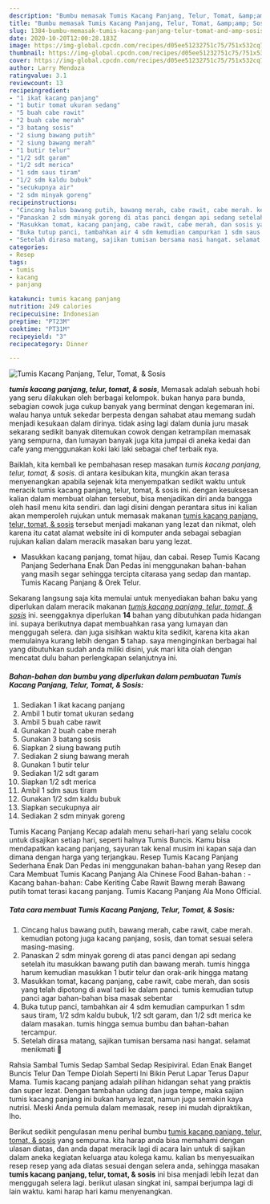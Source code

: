 ```yaml
---
description: "Bumbu memasak Tumis Kacang Panjang, Telur, Tomat, &amp;amp; Sosis Lezat"
title: "Bumbu memasak Tumis Kacang Panjang, Telur, Tomat, &amp;amp; Sosis Lezat"
slug: 1384-bumbu-memasak-tumis-kacang-panjang-telur-tomat-and-amp-sosis-lezat
date: 2020-10-20T12:00:28.183Z
image: https://img-global.cpcdn.com/recipes/d05ee51232751c75/751x532cq70/tumis-kacang-panjang-telur-tomat-sosis-foto-resep-utama.jpg
thumbnail: https://img-global.cpcdn.com/recipes/d05ee51232751c75/751x532cq70/tumis-kacang-panjang-telur-tomat-sosis-foto-resep-utama.jpg
cover: https://img-global.cpcdn.com/recipes/d05ee51232751c75/751x532cq70/tumis-kacang-panjang-telur-tomat-sosis-foto-resep-utama.jpg
author: Larry Mendoza
ratingvalue: 3.1
reviewcount: 13
recipeingredient:
- "1 ikat kacang panjang"
- "1 butir tomat ukuran sedang"
- "5 buah cabe rawit"
- "2 buah cabe merah"
- "3 batang sosis"
- "2 siung bawang putih"
- "2 siung bawang merah"
- "1 butir telur"
- "1/2 sdt garam"
- "1/2 sdt merica"
- "1 sdm saus tiram"
- "1/2 sdm kaldu bubuk"
- "secukupnya air"
- "2 sdm minyak goreng"
recipeinstructions:
- "Cincang halus bawang putih, bawang merah, cabe rawit, cabe merah. kemudian potong juga kacang panjang, sosis, dan tomat sesuai selera masing-masing."
- "Panaskan 2 sdm minyak goreng di atas panci dengan api sedang setelah itu masukkan bawang putih dan bawang merah. tumis hingga harum kemudian masukkan 1 butir telur dan orak-arik hingga matang"
- "Masukkan tomat, kacang panjang, cabe rawit, cabe merah, dan sosis yang telah dipotong di awal tadi ke dalam panci. tumis kemudian tutup panci agar bahan-bahan bisa masak sebentar"
- "Buka tutup panci, tambahkan air 4 sdm kemudian campurkan 1 sdm saus tiram, 1/2 sdm kaldu bubuk, 1/2 sdt garam, dan 1/2 sdt merica ke dalam masakan. tumis hingga semua bumbu dan bahan-bahan tercampur."
- "Setelah dirasa matang, sajikan tumisan bersama nasi hangat. selamat menikmati 🥰"
categories:
- Resep
tags:
- tumis
- kacang
- panjang

katakunci: tumis kacang panjang 
nutrition: 249 calories
recipecuisine: Indonesian
preptime: "PT23M"
cooktime: "PT31M"
recipeyield: "3"
recipecategory: Dinner

---
```



![Tumis Kacang Panjang, Telur, Tomat, &amp; Sosis](https://img-global.cpcdn.com/recipes/d05ee51232751c75/751x532cq70/tumis-kacang-panjang-telur-tomat-sosis-foto-resep-utama.jpg)

<b><i>tumis kacang panjang, telur, tomat, &amp; sosis</i></b>, Memasak adalah sebuah hobi yang seru dilakukan oleh berbagai kelompok. bukan hanya para bunda, sebagian cowok juga cukup banyak yang berminat dengan kegemaran ini. walau hanya untuk sekedar berpesta dengan sahabat atau memang sudah menjadi kesukaan dalam dirinya. tidak asing lagi dalam dunia juru masak sekarang sedikit banyak ditemukan cowok dengan ketrampilan memasak yang sempurna, dan lumayan banyak juga kita jumpai di aneka kedai dan cafe yang menggunakan koki laki laki sebagai chef terbaik nya.

Baiklah, kita kembali ke pembahasan resep masakan <i>tumis kacang panjang, telur, tomat, &amp; sosis</i>. di antara kesibukan kita, mungkin akan terasa menyenangkan apabila sejenak kita menyempatkan sedikit waktu untuk meracik tumis kacang panjang, telur, tomat, &amp; sosis ini. dengan kesuksesan kalian dalam membuat olahan tersebut, bisa menjadikan diri anda bangga oleh hasil menu kita sendiri. dan lagi disini dengan perantara situs ini kalian akan memperoleh rujukan untuk memasak makanan <u>tumis kacang panjang, telur, tomat, &amp; sosis</u> tersebut menjadi makanan yang lezat dan nikmat, oleh karena itu catat alamat website ini di komputer anda sebagai sebagian rujukan kalian dalam meracik masakan baru yang lezat.

- Masukkan kacang panjang, tomat hijau, dan cabai. Resep Tumis Kacang Panjang Sederhana Enak Dan Pedas ini menggunakan bahan-bahan yang masih segar sehingga tercipta citarasa yang sedap dan mantap. Tumis Kacang Panjang &amp; Orek Telur.


Sekarang langsung saja kita memulai untuk menyediakan bahan baku yang diperlukan dalam meracik makanan <u><i>tumis kacang panjang, telur, tomat, &amp; sosis</i></u> ini. seenggaknya diperlukan <b>14</b> bahan yang dibutuhkan pada hidangan ini. supaya berikutnya dapat membuahkan rasa yang lumayan dan menggugah selera. dan juga sisihkan waktu kita sedikit, karena kita akan memulainya kurang lebih dengan <b>5</b> tahap. saya menginginkan berbagai hal yang dibutuhkan sudah anda miliki disini, yuk mari kita olah dengan mencatat dulu bahan perlengkapan selanjutnya ini.

<!--inarticleads1-->

##### Bahan-bahan dan bumbu yang diperlukan dalam pembuatan Tumis Kacang Panjang, Telur, Tomat, &amp; Sosis:

1. Sediakan 1 ikat kacang panjang
1. Ambil 1 butir tomat ukuran sedang
1. Ambil 5 buah cabe rawit
1. Gunakan 2 buah cabe merah
1. Gunakan 3 batang sosis
1. Siapkan 2 siung bawang putih
1. Sediakan 2 siung bawang merah
1. Gunakan 1 butir telur
1. Sediakan 1/2 sdt garam
1. Siapkan 1/2 sdt merica
1. Ambil 1 sdm saus tiram
1. Gunakan 1/2 sdm kaldu bubuk
1. Siapkan secukupnya air
1. Sediakan 2 sdm minyak goreng


Tumis Kacang Panjang Kecap adalah menu sehari-hari yang selalu cocok untuk disajikan setiap hari, seperti halnya Tumis Buncis. Kamu bisa mendapatkan kacang panjang, sayuran tak kenal musim ini kapan saja dan dimana dengan harga yang terjangkau. Resep Tumis Kacang Panjang Sederhana Enak Dan Pedas ini menggunakan bahan-bahan yang Resep dan Cara Membuat Tumis Kacang Panjang Ala Chinese Food Bahan-bahan : - Kacang bahan-bahan: Cabe Keriting Cabe Rawit Bawng merah Bawang putih tomat terasi kacang panjang. Tumis Kacang Panjang Ala Mono Official. 

<!--inarticleads2-->

##### Tata cara membuat Tumis Kacang Panjang, Telur, Tomat, &amp; Sosis:

1. Cincang halus bawang putih, bawang merah, cabe rawit, cabe merah. kemudian potong juga kacang panjang, sosis, dan tomat sesuai selera masing-masing.
1. Panaskan 2 sdm minyak goreng di atas panci dengan api sedang setelah itu masukkan bawang putih dan bawang merah. tumis hingga harum kemudian masukkan 1 butir telur dan orak-arik hingga matang
1. Masukkan tomat, kacang panjang, cabe rawit, cabe merah, dan sosis yang telah dipotong di awal tadi ke dalam panci. tumis kemudian tutup panci agar bahan-bahan bisa masak sebentar
1. Buka tutup panci, tambahkan air 4 sdm kemudian campurkan 1 sdm saus tiram, 1/2 sdm kaldu bubuk, 1/2 sdt garam, dan 1/2 sdt merica ke dalam masakan. tumis hingga semua bumbu dan bahan-bahan tercampur.
1. Setelah dirasa matang, sajikan tumisan bersama nasi hangat. selamat menikmati 🥰


Rahsia Sambal Tumis Sedap Sambal Sedap Resipiviral. Edan Enak Banget Buncis Telur Dan Tempe Diolah Seperti Ini Bikin Perut Lapar Terus Dapur Mama. Tumis kacang panjang adalah pilihan hidangan sehat yang praktis dan super lezat. Dengan tambahan udang dan juga tempe, maka sajian tumis kacang panjang ini bukan hanya lezat, namun juga semakin kaya nutrisi. Meski Anda pemula dalam memasak, resep ini mudah dipraktikan, lho. 

Berikut sedikit pengulasan menu perihal bumbu <u>tumis kacang panjang, telur, tomat, &amp; sosis</u> yang sempurna. kita harap anda bisa memahami dengan ulasan diatas, dan anda dapat meracik lagi di acara lain untuk di sajikan dalam aneka kegiatan keluarga atau kolega kamu. kalian bs menyesuaikan resep resep yang ada diatas sesuai dengan selera anda, sehingga masakan <b>tumis kacang panjang, telur, tomat, &amp; sosis</b> ini bisa menjadi lebih lezat dan menggugah selera lagi. berikut ulasan singkat ini, sampai berjumpa lagi di lain waktu. kami harap hari kamu menyenangkan.
